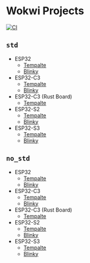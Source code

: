 # Wokwi Projects

[![CI](https://github.com/SergioGasquez/wokwi-projects/actions/workflows/ci.yml/badge.svg)](https://github.com/SergioGasquez/wokwi-projects/actions/workflows/ci.yml)

## `std`
- ESP32
  - [Tempalte](https://wokwi.com/projects/338154815612781140)
  - [Blinky](https://wokwi.com/projects/333363577816613460)
- ESP32-C3
  - [Tempalte](https://wokwi.com/projects/338322025101656660)
  - [Blinky](https://wokwi.com/projects/332188235906155092)
- ESP32-C3 (Rust Board)
  - [Tempalte](https://wokwi.com/projects/338322111264195156)
- ESP32-S2
  - [Tempalte](https://wokwi.com/projects/338154940543271506)
  - [Blinky](https://wokwi.com/projects/333363982163247699)
- ESP32-S3
  - [Tempalte](https://wokwi.com/projects/345144250522927698)
  - [Blinky](https://wokwi.com/projects/361808947755817985)

## `no_std`
- ESP32
  - [Tempalte](https://wokwi.com/projects/341952531613614675)
  - [Blinky](https://wokwi.com/projects/341952826535051858)
- ESP32-C3
  - [Tempalte](https://wokwi.com/projects/341956530834244180)
  - [Blinky](https://wokwi.com/projects/341956526159692371)
- ESP32-C3 (Rust Board)
  - [Tempalte](https://wokwi.com/projects/341957109819114067)
- ESP32-S2
  - [Tempalte](https://wokwi.com/projects/341955277702038100)
  - [Blinky](https://wokwi.com/projects/341955297469792851)
- ESP32-S3
  - [Tempalte](https://wokwi.com/projects/349566517066596948)
  - [Blinky](https://wokwi.com/projects/349568945405035090)
